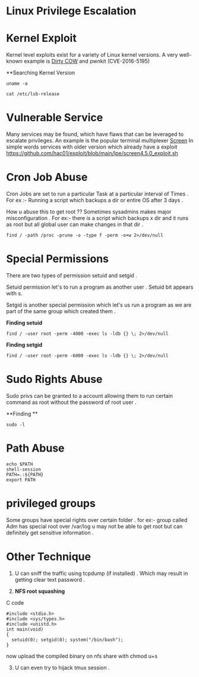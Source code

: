

# Linux Privilege Escalation



# Kernel Exploit 

Kernel level exploits exist for a variety of Linux kernel versions. A very well-known example is [Dirty COW](https://github.com/dirtycow/dirtycow.github.io) and pwnkit (CVE-2016-5195)

**Searching Kernel Version 

```
uname -a
```

```
cat /etc/lsb-release
```


# Vulnerable Service 

Many services may be found, which have flaws that can be leveraged to escalate privileges. An example is the popular terminal multiplexer [Screen](https://linux.die.net/man/1/screen)
In simple words services with older version which already have a exploit https://github.com/hac01/exploit/blob/main/lpe/screen4.5.0_exploit.sh


# Cron Job Abuse
Cron Jobs are set to run a particular Task at a particular interval of Times . For ex :- Running a script which backups a dir or entire OS after 3 days . 

How u abuse this to get root ??
Sometimes sysadmins makes major misconfiguration . For ex:- there is a script which backups x dir and it runs as root but all global user can make changes in that dir .  

```
find / -path /proc -prune -o -type f -perm -o+w 2>/dev/null
```

# Special Permissions
There are two types of permission setuid and setgid . 

Setuid permission let's to run a program as another user . Setuid bit appears with s. 

Setgid is another special permission which let's us run a program as we are part of the same group which created them . 

**Finding setuid**

```
find / -user root -perm -4000 -exec ls -ldb {} \; 2>/dev/null
```

**Finding setgid**

```
find / -user root -perm -6000 -exec ls -ldb {} \; 2>/dev/null
```

# Sudo Rights Abuse

Sudo privs can be granted to a account allowing them to run certain command as root without the password of root user . 

**Finding **

```
sudo -l
```

# Path Abuse 
```
echo $PATH
shell-session
PATH=.:${PATH}
export PATH
```


# privileged groups 
Some groups have special rights over certain folder . 
for ex:- group called Adm has special root over /var/log u may not be able to get root but can definitely get sensitive information .  

# Other Technique 
1. U can sniff the traffic using tcpdump (if installed) . Which may result in getting clear text password . 

2. **NFS root squashing**

C code 
```
#include <stdio.h>
#include <sys/types.h>
#include <unistd.h>
int main(void)
{
  setuid(0); setgid(0); system("/bin/bash");
}

```
now upload the compiled binary on nfs share with chmod u+s 

3. U can even try to hijack tmux session . 
